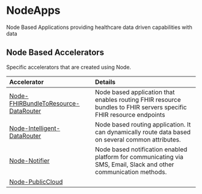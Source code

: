 # NodeApps
Node Based Applications providing healthcare data driven capabilities with data

## Node Based Accelerators
Specific accelerators that are created using Node.

| Accelerator                                                                                                                          | Details                                                                                                            |
|:-------------------------------------------------------------------------------------------------------------------------------------|:-------------------------------------------------------------------------------------------------------------------| 
| [Node-FHIRBundleToResource-DataRouter](https://github.com/HC-Connexxus-Apps/NodeApps/tree/main/Node-FHIRBundleToResource-DataRouter) | Node based application that enables routing FHIR resource bundles to FHIR servers specific FHIR resource endpoints |
| [Node-Intelligent-DataRouter](https://github.com/HC-Connexxus-Apps/NodeApps/Node-Intelligent-DataRouter)                             | Node based routing application. It can dynamically route data based on several common attributes.                  |
| [Node-Notifier](https://github.com/HC-Connexxus-Apps/NodeApps/Node-Notifier)                                                         | Node based notification enabled platform for communicating via SMS, Email, Slack and other communication methods.  |
| [Node-PublicCloud](https://github.com/HC-Connexxus-Apps/NodeApps/Node-PublicCloud)                                                   